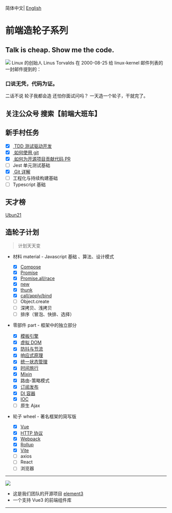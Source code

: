 简体中文| [English](./README.en-US.md)

# 前端造轮子系列

## Talk is cheap. Show me the code.

![](https://p9-juejin.byteimg.com/tos-cn-i-k3u1fbpfcp/3556bd78c0004d7598181c02659b35b8~tplv-k3u1fbpfcp-watermark.image)
Linux 的创始人 Linus Torvalds 在 2000-08-25 给 linux-kernel 邮件列表的一封邮件提到的：

### 口说无凭，代码为证。

二话不说 轮子我都会造 还怕你面试问吗？
一天造一个轮子，干就完了。

## 关注公众号 搜索【前端大班车】

## 新手村任务

- [x] [ TDD 测试驱动开发 ](https://juejin.cn/post/6989541212105981966)
- [x] [ 如何使用 git ](https://juejin.cn/post/6989541212105981966)
- [x] [ 如何为开源项目贡献代码 PR ](https://juejin.cn/post/6989541212105981966)
- [ ] Jest 单元测试基础
- [x] [ Git 详解 ](https://juejin.cn/post/6844904199189184525)
- [ ] 工程化与持续构建基础
- [ ] Typescript 基础

## 天才榜

[Ubun21](https://github.com/Ubun21/)

## 造轮子计划

> 计划天天变

- 材料 material - Javascript 基础 、算法、设计模式
  - [x] [Compose](https://juejin.cn/post/6893338774088974343)
  - [x] [Promise](/01-material/promise/)
  - [x] [Promise.all/race](/01-material/promise_all_race/)
  - [x] [new](/01-material/new/)
  - [x] [thunk](/01-material/thunk/)
  - [x] [call/apply/bind](/01-material/call-apply-bind/)
  - [ ] Object.create
  - [ ] 深拷贝、浅拷贝
  - [ ] 排序（冒泡、快排、选择）
- 零部件 part - 框架中的独立部分

  - [x] [模板引擎](https://www.bilibili.com/video/BV1Tr4y1w7v5?p=1)
  - [x] [虚拟 DOM](/01-material/dom-diff/)
  - [x] [防抖与节流](https://juejin.im/post/6885250789825052679)
  - [x] [响应式原理](https://juejin.im/post/6885546581438201869)
  - [x] [统一状态管理](https://juejin.im/post/6886002492577234952)
  - [x] [时间旅行](https://www.bilibili.com/video/BV1Tr4y1w7v5?p=3)
  - [x] [Mixin](https://juejin.cn/post/6891935359651807239)
  - [x] 路由-策略模式
  - [x] [订阅发布](/02-part/subscribe/)
  - [x] [DI 容器](/01-material/di/)
  - [x] [IOC](/01-material/ioc/)
  - [ ] 原生 Ajax

- 轮子 wheel - 著名框架的简写版
  - [x] [Vue](https://www.bilibili.com/video/BV1hV411q7S8)
  - [x] [HTTP 协议](/03-wheel/http-server/)
  - [x] [Webpack](https://www.bilibili.com/video/BV1dV411p7gp)
  - [x] [Rollup](https://www.bilibili.com/video/BV1Df4y1n777)
  - [x] [Vite](/03-wheel/build_tools/vite/)
  - [ ] axios
  - [ ] React
  - [ ] 浏览器

---

![](//p3-juejin.byteimg.com/tos-cn-i-k3u1fbpfcp/058f20e8cee84bdb9c0a62b36dc084e5~tplv-k3u1fbpfcp-zoom-1.image)

- 这是我们团队的开源项目 [element3](https://github.com/kkbjs/element3)
- 一个支持 Vue3 的前端组件库

---
